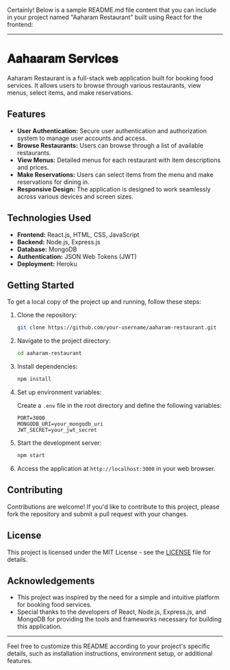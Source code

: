 Certainly! Below is a sample README.md file content that you can include in your project named "Aaharam Restaurant" built using React for the frontend:

---

# 𝐀𝐚𝐡𝐚𝐚𝐫𝐚𝐦 𝐒𝐞𝐫𝐯𝐢𝐜𝐞𝐬

Aaharam Restaurant is a full-stack web application built for booking food services. It allows users to browse through various restaurants, view menus, select items, and make reservations.

## Features

- **User Authentication:** Secure user authentication and authorization system to manage user accounts and access.
- **Browse Restaurants:** Users can browse through a list of available restaurants.
- **View Menus:** Detailed menus for each restaurant with item descriptions and prices.
- **Make Reservations:** Users can select items from the menu and make reservations for dining in.
- **Responsive Design:** The application is designed to work seamlessly across various devices and screen sizes.

## Technologies Used

- **Frontend:** React.js, HTML, CSS, JavaScript
- **Backend:** Node.js, Express.js
- **Database:** MongoDB
- **Authentication:** JSON Web Tokens (JWT)
- **Deployment:** Heroku

## Getting Started

To get a local copy of the project up and running, follow these steps:

1. Clone the repository:

   ```bash
   git clone https://github.com/your-username/aaharam-restaurant.git
   ```

2. Navigate to the project directory:

   ```bash
   cd aaharam-restaurant
   ```

3. Install dependencies:

   ```bash
   npm install
   ```

4. Set up environment variables:
   
   Create a `.env` file in the root directory and define the following variables:

   ```plaintext
   PORT=3000
   MONGODB_URI=your_mongodb_uri
   JWT_SECRET=your_jwt_secret
   ```

5. Start the development server:

   ```bash
   npm start
   ```

6. Access the application at `http://localhost:3000` in your web browser.

## Contributing

Contributions are welcome! If you'd like to contribute to this project, please fork the repository and submit a pull request with your changes.

## License

This project is licensed under the MIT License - see the [LICENSE](LICENSE) file for details.

## Acknowledgements

- This project was inspired by the need for a simple and intuitive platform for booking food services.
- Special thanks to the developers of React, Node.js, Express.js, and MongoDB for providing the tools and frameworks necessary for building this application.

---

Feel free to customize this README according to your project's specific details, such as installation instructions, environment setup, or additional features.
